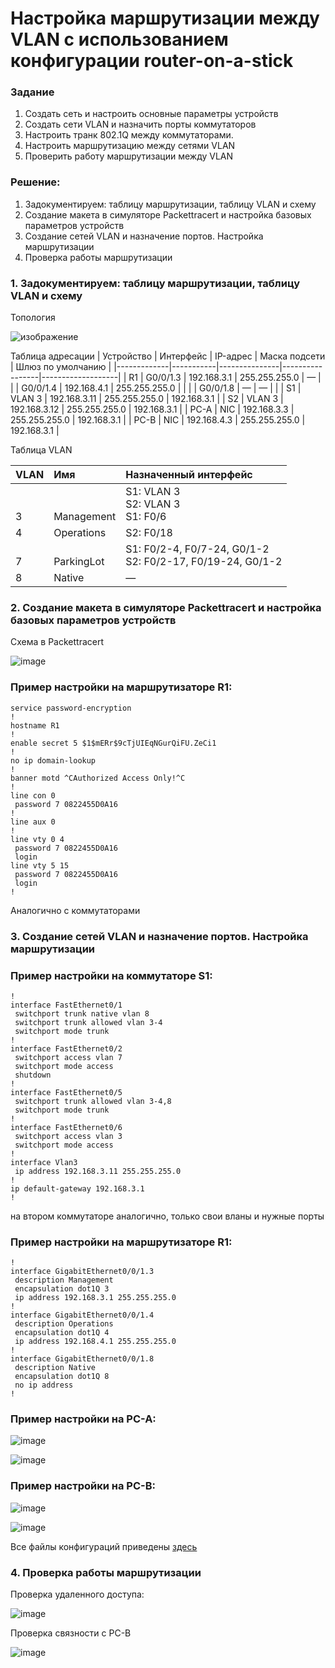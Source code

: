 # **Настройка маршрутизации между VLAN с использованием конфигурации router-on-a-stick**

### **Задание**
1. Создать сеть и настроить основные параметры устройств
2. Создать сети VLAN и назначить порты коммутаторов
3. Настроить транк 802.1Q между коммутаторами.
4. Настроить маршрутизацию между сетями VLAN
5. Проверить работу маршрутизации между VLAN

### **Решение:**
1. Задокументируем: таблицу маршрутизации, таблицу VLAN и схему
2. Создание макета в симуляторе Packettracert и настройка базовых параметров устройств
3. Создание сетей VLAN и назначение портов. Настройка маршрутизации
4. Проверка работы маршрутизации

### **1. Задокументируем: таблицу маршрутизации, таблицу VLAN и схему**
Топология

![изображение](https://user-images.githubusercontent.com/39755453/110473263-296e2700-8100-11eb-882f-aeb17d85ff76.png)

Таблица адресации
|  Устройство | Интерфейс | IP-адрес      | Маска подсети   | Шлюз по умолчанию |
|-------------|-----------|---------------|-----------------|-------------------|
| R1          | G0/0/1.3  | 192.168.3.1   | 255.255.255.0   | —                 |
|             | G0/0/1.4  | 192.168.4.1   | 255.255.255.0   |                   |
|             | G0/0/1.8  | —             | —               |                   |
| S1          | VLAN 3    | 192.168.3.11  | 255.255.255.0   | 192.168.3.1       |
| S2          | VLAN 3    | 192.168.3.12  | 255.255.255.0   | 192.168.3.1       |
| PC-A        | NIC       | 192.168.3.3   | 255.255.255.0   | 192.168.3.1       |
| PC-B        | NIC       | 192.168.4.3   | 255.255.255.0   | 192.168.3.1       |

Таблица VLAN

|  VLAN       | Имя         | Назначенный интерфейс          |
|:------------|:------------|:-------------------------------|
|<br><br> 3               |<br><br>  Management    | S1: VLAN 3 <br> S2: VLAN 3 <br>  S1: F0/6|
| 4           | Operations  | S2: F0/18                      |
|<br> 7             |<br> ParkingLot              | S1: F0/2-4, F0/7-24, G0/1-2 <br> S2: F0/2-17, F0/19-24, G0/1-2    |
| 8           | Native      | —                              |

### **2. Создание макета в симуляторе Packettracert и настройка базовых параметров устройств**
Схема в Packettracert

![image](https://user-images.githubusercontent.com/39755453/110502572-22a1dd00-811d-11eb-92e6-479856f262dd.png)

###  Пример настройки на маршрутизаторе R1:

```
service password-encryption
!
hostname R1
!
enable secret 5 $1$mERr$9cTjUIEqNGurQiFU.ZeCi1
!
no ip domain-lookup
!
banner motd ^CAuthorized Access Only!^C
!
line con 0
 password 7 0822455D0A16
!
line aux 0
!
line vty 0 4
 password 7 0822455D0A16
 login
line vty 5 15
 password 7 0822455D0A16
 login
!
```

Аналогично с коммутаторами

### **3. Создание сетей VLAN и назначение портов. Настройка маршрутизации**

###  Пример настройки на коммутаторе S1:

```
!
interface FastEthernet0/1
 switchport trunk native vlan 8
 switchport trunk allowed vlan 3-4
 switchport mode trunk
!
interface FastEthernet0/2
 switchport access vlan 7
 switchport mode access
 shutdown
!
interface FastEthernet0/5
 switchport trunk allowed vlan 3-4,8
 switchport mode trunk
!
interface FastEthernet0/6
 switchport access vlan 3
 switchport mode access
!
interface Vlan3
 ip address 192.168.3.11 255.255.255.0
!
ip default-gateway 192.168.3.1
!

```

на втором коммутаторе аналогично, только свои вланы и нужные порты

###  Пример настройки на маршрутизаторе R1:

```
!
interface GigabitEthernet0/0/1.3
 description Management
 encapsulation dot1Q 3
 ip address 192.168.3.1 255.255.255.0
!
interface GigabitEthernet0/0/1.4
 description Operations
 encapsulation dot1Q 4
 ip address 192.168.4.1 255.255.255.0
!
interface GigabitEthernet0/0/1.8
 description Native
 encapsulation dot1Q 8
 no ip address
!
```

###  Пример настройки на PC-A:

![image](https://user-images.githubusercontent.com/39755453/110507424-d2794980-8121-11eb-83ca-95bf61c56998.png)

![image](https://user-images.githubusercontent.com/39755453/110507470-defda200-8121-11eb-8371-1d5c30ab0a9c.png)

###  Пример настройки на PC-B:

![image](https://user-images.githubusercontent.com/39755453/110507602-f9d01680-8121-11eb-8446-eae7fc0a6b0e.png)

![image](https://user-images.githubusercontent.com/39755453/110507654-048aab80-8122-11eb-99c2-4b10bc3d30bc.png)

Все файлы конфигураций приведены [здесь](configs/)

### **4. Проверка работы маршрутизации**

Проверка удаленного доступа:

![image](https://user-images.githubusercontent.com/39755453/110508218-998da480-8122-11eb-9784-2c0c63d9c91f.png)

Проверка связности с PC-B

![image](https://user-images.githubusercontent.com/39755453/110508561-f0937980-8122-11eb-8318-9c0d066e3049.png)
